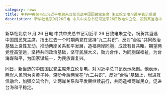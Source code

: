 ```yaml
---
category: news
title: 中共中央总书记习近平电贺朱立伦当选中国国民党主席 朱立伦复电习近平表示感谢
description: 新华社北京9月26日电 中共中央总书记习近平26日致电朱立伦，祝贺其当选中国国民党主席，指出过去一个时期两党在坚持“九二共识”、反对“台独”共同政治基础上良性互动，推动两岸关系和平发展，造福两岸同胞，成效有目共睹。期望两党登高望远，坚持共同政治基础，坚守民族大义，勠力合作，为同胞谋福祉，为台海谋和平，为国家谋统一，为民族谋复兴。
---
```


新华社北京 9 月 26 日电 中共中央总书记习近平 26 日致电朱立伦，祝贺其当选中国国民党主席，指出过去一个时期两党在坚持“九二共识”、反对“台独”共同政治基础上良性互动，推动两岸关系和平发展，造福两岸同胞，成效有目共睹。期望两党登高望远，坚持共同政治基础，坚守民族大义，勠力合作，为同胞谋福祉，为台海谋和平，为国家谋统一，为民族谋复兴。

同日，新当选的中国国民党主席朱立伦复电，对习近平总书记表示感谢。他表示，两岸人民同为炎黄子孙，深盼今后两党在“九二共识”、反对“台独”基础上，增进互信融合，加强交流合作，让两岸关系和平发展继续前行，共同造福两岸民众，促进台海和平稳定。

